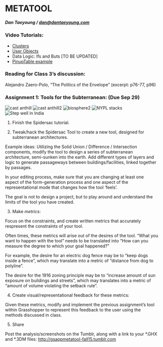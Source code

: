 # METATOOL
##### Dan Taeyoung / dan@dantaeyoung.com

### Video Tutorials:

* [Clusters](http://skilltree.gsapp.org/tutorials/53)
* [User Objects](http://skilltree.gsapp.org/tutorials/58)
* Data Logic: Ifs and Buts [TO BE UPDATED]
* [PinupTable example](http://skilltree.gsapp.org/tutorials/52) 

### Reading for Class 3’s discussion:

Alejandro Zaero-Polo, “The Politics of the Envelope”
(excerpt: p76-77, p96)
	
### Assignment 1: Tools for the Subterranean: (Due Sep 29)

![cast anthill](http://i.imgur.com/4khaCDq.jpg)
![cast anthill2](http://i.imgur.com/h503x6a.jpg)
![biosphere2](http://i.imgur.com/E2Xyy6E.jpg)
![NYPL stacks](http://i.imgur.com/6Q8xbRH.jpg)
![Step well in India](http://i.imgur.com/t8AoLYW.jpg)


1. Finish the Spidersac tutorial.

2. Tweak/hack the Spidersac Tool to create a new tool, designed for subterranean architectures. 

Example ideas: Utilizing the Solid Union / Difference / Intersection components, modify the tool to design a series of subterranean architecture, semi-sunken into the earth.  Add different types of layers and logic to generate passageways between buildings/facilities, linked together by passages. 

In your editing process, make sure that you are changing at least one aspect of the form-generation process and one aspect of the representational mode that changes how the tool ‘feels’. 

The goal is not to design a project, but to play around and understand the limits of the tool you have created.

3. Make *metrics*:

Focus on the constraints, and create written metrics that accurately respresent the constraints of your tool. 

Often times, these metrics will arise out of the desires of the tool. “What you want to happen with the tool” needs to be translated into “How can you measure the degree to which your goal happened?”

For example, the desire for an electric dog fence may be to “keep dogs inside a fence”, which may translate into a metric of “distance from dog to polyline”.

The desire for the 1916 zoning principle may be to “increase amount of sun exposure on buildings and streets”, which may translates into a metric of “amount of volume violating the setback rule”. 

4. Create visual/representational feedback for these metrics:

Given these metrics, modify and implement the previous assignment’s tool within Grasshopper to represent this feedback to the user using the methods discussed in class.

5. Share

Post the analysis/screenshots on the Tumblr, along with a link to your *.GHX and *.3DM files: http://gsappmetatool-fall15.tumblr.com



